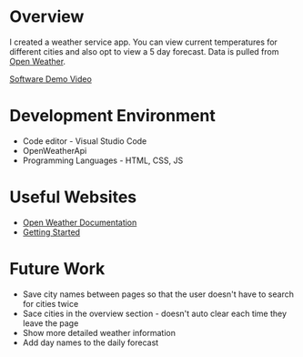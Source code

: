 # Overview

I created a weather service app. You can view current temperatures for different cities and also opt to view a 5 day forecast. Data is pulled from [Open Weather](https://openweathermap.org/).

[Software Demo Video](https://youtu.be/JPixAPpC6CA)

# Development Environment

* Code editor - Visual Studio Code
* OpenWeatherApi
* Programming Languages - HTML, CSS, JS

# Useful Websites

* [Open Weather Documentation](https://openweathermap.org/api)
* [Getting Started](https://openweathermap.org/appid)

# Future Work

* Save city names between pages so that the user doesn't have to search for cities twice
* Sace cities in the overview section - doesn't auto clear each time they leave the page
* Show more detailed weather information
* Add day names to the daily forecast